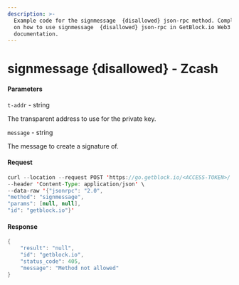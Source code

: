 ```yaml
---
description: >-
  Example code for the signmessage  {disallowed} json-rpc method. Сomplete guide
  on how to use signmessage  {disallowed} json-rpc in GetBlock.io Web3
  documentation.
---
```


# signmessage {disallowed} - Zcash

#### Parameters

`t-addr` - string

The transparent address to use for the private key.

`message` - string

The message to create a signature of.

#### Request

```java
curl --location --request POST 'https://go.getblock.io/<ACCESS-TOKEN>/' \
--header 'Content-Type: application/json' \
--data-raw '{"jsonrpc": "2.0",
"method": "signmessage",
"params": [null, null],
"id": "getblock.io"}'
```

#### Response

```java
{
    "result": "null",
    "id": "getblock.io",
    "status_code": 405,
    "message": "Method not allowed"
}
```
